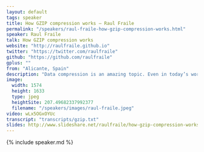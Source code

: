 ```yaml
---
layout: default
tags: speaker
title: How GZIP compression works – Raul Fraile
permalink: "/speakers/raul-fraile-how-gzip-compression-works.html"
speaker: Raul Fraile
talk: How GZIP compression works
website: "http://raulfraile.github.io"
twitter: "https://twitter.com/raulfraile"
github: "https://github.com/raulfraile"
gplus: ""
from: "Alicante, Spain"
description: "Data compression is an amazing topic. Even in today’s world, with fast networks and almost unlimited storage, data compression is still relevant, especially for mobile devices and countries with poor Internet connections. \n\nFor better or worse, GZIP compression is the de-facto lossless compression method for compressing text data in websites. It is not the fastest nor the better, but provides an excellent tradeoff between speed and compression ratio. The way Internet works makes it also difficult to use newer compression methods.\n\nThis talk examines how GZIP works internally, explaining the internals of the DEFLATE algorithm, which is a combination of LZ77 and Huffman coding. Different implementations will be compared, such as GNU GZIP, 7-ZIP and zopfli, focusing on why and how some of these implementations perform better than others. \n\nFinally, we will try to go beyond GZIP, preprocessing our data to achieve better results. For example, transposing JSON."
image: 
  width: 1574
  height: 1633
  type: jpeg
  heightSite: 207.49682337992377
  filename: "/speakers/images/raul-fraile.jpeg"
video: wLx5OGxOYUc
transcript: "transcripts/gzip.txt"
slides: http://www.slideshare.net/raulfraile/how-gzip-compression-works-js-conf-eu-2014
---
```


{% include speaker.md %}
